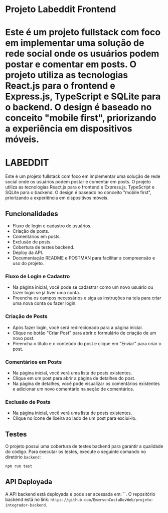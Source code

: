 # Projeto Labeddit Frontend

# Este é um projeto fullstack com foco em implementar uma solução de rede social onde os usuários podem postar e comentar em posts. O projeto utiliza as tecnologias React.js para o frontend e Express.js, TypeScript e SQLite para o backend. O design é baseado no conceito "mobile first", priorizando a experiência em dispositivos móveis.

# LABEDDIT

Este é um projeto fullstack com foco em implementar uma solução de rede social onde os usuários podem postar e comentar em posts. O projeto utiliza as tecnologias React.js para o frontend e Express.js, TypeScript e SQLite para o backend. O design é baseado no conceito "mobile first", priorizando a experiência em dispositivos móveis.

## Funcionalidades

- Fluxo de login e cadastro de usuários.
- Criação de posts.
- Comentários em posts.
- Exclusão de posts.
- Cobertura de testes backend.
- Deploy da API.
- Documentação README e POSTMAN para facilitar a compreensão e uso do projeto.

### Fluxo de Login e Cadastro

- Na página inicial, você pode se cadastrar como um novo usuário ou fazer login se já tiver uma conta.
- Preencha os campos necessários e siga as instruções na tela para criar uma nova conta ou fazer login.

### Criação de Posts

- Após fazer login, você será redirecionado para a página inicial.
- Clique no botão "Criar Post" para abrir o formulário de criação de um novo post.
- Preencha o título e o conteúdo do post e clique em "Enviar" para criar o post.

### Comentários em Posts

- Na página inicial, você verá uma lista de posts existentes.
- Clique em um post para abrir a página de detalhes do post.
- Na página de detalhes, você pode visualizar os comentários existentes e adicionar um novo comentário na seção de comentários.

### Exclusão de Posts

- Na página inicial, você verá uma lista de posts existentes.
- Clique no ícone de lixeira ao lado de um post para excluí-lo.

## Testes

O projeto possui uma cobertura de testes backend para garantir a qualidade do código. Para executar os testes, execute o seguinte comando no diretório `backend`:

```bash
npm run test
```

## API Deployada

A API backend está deployada e pode ser acessada em: ``.
O repositório backend está no link: `https://github.com/EmersonCostaDevWeb/projeto-integrador-backend`.

